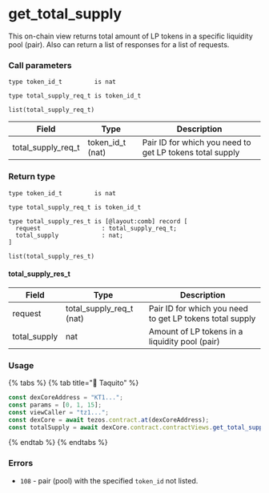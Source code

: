 # get\_total\_supply

This on-chain view returns total amount of LP tokens in a specific liquidity pool (pair). Also can return a list of responses for a list of requests.

### Call parameters

```pascaligo
type token_id_t         is nat

type total_supply_req_t is token_id_t

list(total_supply_req_t)
```

| Field                 | Type               | Description                                              |
| --------------------- | ------------------ | -------------------------------------------------------- |
| total\_supply\_req\_t | token\_id\_t (nat) | Pair ID for which you need to get LP tokens total supply |

### Return type

```pascaligo
type token_id_t         is nat

type total_supply_req_t is token_id_t

type total_supply_res_t is [@layout:comb] record [
  request                 : total_supply_req_t;
  total_supply            : nat;
]

list(total_supply_res_t)
```

#### total\_supply\_res\_t

| Field         | Type                        | Description                                              |
| ------------- | --------------------------- | -------------------------------------------------------- |
| request       | total\_supply\_req\_t (nat) | Pair ID for which you need to get LP tokens total supply |
| total\_supply | nat                         | Amount of LP tokens in a liquidity pool (pair)           |

### Usage

{% tabs %}
{% tab title="🌮 Taquito" %}
```javascript
const dexCoreAddress = "KT1...";
const params = [0, 1, 15];
const viewCaller = "tz1...";
const dexCore = await tezos.contract.at(dexCoreAddress);
const totalSupply = await dexCore.contract.contractViews.get_total_supply(params).executeView({ viewCaller: viewCaller });
```
{% endtab %}
{% endtabs %}

### Errors

* `108` - pair (pool) with the specified `token_id` not listed.
